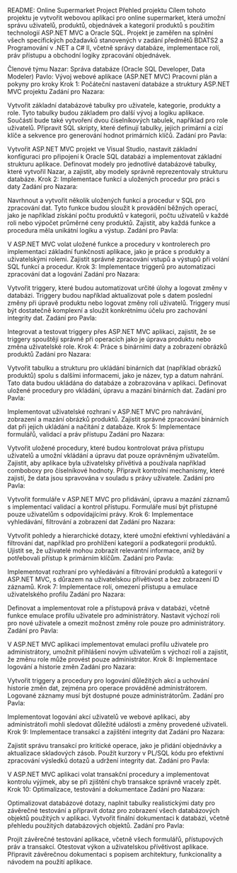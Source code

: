 README: Online Supermarket Project
Přehled projektu
Cílem tohoto projektu je vytvořit webovou aplikaci pro online supermarket, která umožní správu uživatelů, produktů, objednávek a kategorií produktů s použitím technologií ASP.NET MVC a Oracle SQL. Projekt je zaměřen na splnění všech specifických požadavků stanovených v zadání předmětů BDATS2 a Programování v .NET a C# II, včetně správy databáze, implementace rolí, práv přístupu a obchodní logiky zpracování objednávek.

Členové týmu
Nazar: Správa databáze (Oracle SQL Developer, Data Modeler)
Pavlo: Vývoj webové aplikace (ASP.NET MVC)
Pracovní plán a pokyny pro kroky
Krok 1: Počáteční nastavení databáze a struktury ASP.NET MVC projektu
Zadání pro Nazara:

Vytvořit základní databázové tabulky pro uživatele, kategorie, produkty a role. Tyto tabulky budou základem pro další vývoj a logiku aplikace. Součástí bude také vytvoření dvou číselníkových tabulek, například pro role uživatelů.
Připravit SQL skripty, které definují tabulky, jejich primární a cizí klíče a sekvence pro generování hodnot primárních klíčů.
Zadání pro Pavla:

Vytvořit ASP.NET MVC projekt ve Visual Studio, nastavit základní konfiguraci pro připojení k Oracle SQL databázi a implementovat základní strukturu aplikace.
Definovat modely pro jednotlivé databázové tabulky, které vytvořil Nazar, a zajistit, aby modely správně reprezentovaly strukturu databáze.
Krok 2: Implementace funkcí a uložených procedur pro práci s daty
Zadání pro Nazara:

Navrhnout a vytvořit několik uložených funkcí a procedur v SQL pro zpracování dat. Tyto funkce budou sloužit k provádění běžných operací, jako je například získání počtu produktů v kategorii, počtu uživatelů v každé roli nebo výpočet průměrné ceny produktů.
Zajistit, aby každá funkce a procedura měla unikátní logiku a výstup.
Zadání pro Pavla:

V ASP.NET MVC volat uložené funkce a procedury v kontrolerech pro implementaci základní funkčnosti aplikace, jako je práce s produkty a uživatelskými rolemi.
Zajistit správné zpracování vstupů a výstupů při volání SQL funkcí a procedur.
Krok 3: Implementace triggerů pro automatizaci zpracování dat a logování
Zadání pro Nazara:

Vytvořit triggery, které budou automatizovat určité úlohy a logovat změny v databázi. Triggery budou například aktualizovat pole s datem poslední změny při úpravě produktu nebo logovat změny rolí uživatelů.
Triggery musí být dostatečně komplexní a sloužit konkrétnímu účelu pro zachování integrity dat.
Zadání pro Pavla:

Integrovat a testovat triggery přes ASP.NET MVC aplikaci, zajistit, že se triggery spouštějí správně při operacích jako je úprava produktu nebo změna uživatelské role.
Krok 4: Práce s binárními daty a zobrazení obrázků produktů
Zadání pro Nazara:

Vytvořit tabulku a strukturu pro ukládání binárních dat (například obrázků produktů) spolu s dalšími informacemi, jako je název, typ a datum nahrání. Tato data budou ukládána do databáze a zobrazována v aplikaci.
Definovat uložené procedury pro vkládání, úpravu a mazání binárních dat.
Zadání pro Pavla:

Implementovat uživatelské rozhraní v ASP.NET MVC pro nahrávání, zobrazení a mazání obrázků produktů. Zajistit správné zpracování binárních dat při jejich ukládání a načítání z databáze.
Krok 5: Implementace formulářů, validací a práv přístupu
Zadání pro Nazara:

Vytvořit uložené procedury, které budou kontrolovat práva přístupu uživatelů a umožní vkládání a úpravu dat pouze oprávněným uživatelům. Zajistit, aby aplikace byla uživatelsky přívětivá a používala například comboboxy pro číselníkové hodnoty.
Připravit kontrolní mechanismy, které zajistí, že data jsou spravována v souladu s právy uživatele.
Zadání pro Pavla:

Vytvořit formuláře v ASP.NET MVC pro přidávání, úpravu a mazání záznamů s implementací validací a kontrol přístupu. Formuláře musí být přístupné pouze uživatelům s odpovídajícími právy.
Krok 6: Implementace vyhledávání, filtrování a zobrazení dat
Zadání pro Nazara:

Vytvořit pohledy a hierarchické dotazy, které umožní efektivní vyhledávání a filtrování dat, například pro prohlížení kategorií a podkategorií produktů.
Ujistit se, že uživatelé mohou zobrazit relevantní informace, aniž by potřebovali přístup k primárním klíčům.
Zadání pro Pavla:

Implementovat rozhraní pro vyhledávání a filtrování produktů a kategorií v ASP.NET MVC, s důrazem na uživatelskou přívětivost a bez zobrazení ID záznamů.
Krok 7: Implementace rolí, omezení přístupu a emulace uživatelského profilu
Zadání pro Nazara:

Definovat a implementovat role a přístupová práva v databázi, včetně funkce emulace profilu uživatele pro administrátory. Nastavit výchozí roli pro nové uživatele a omezit možnost změny role pouze pro administrátory.
Zadání pro Pavla:

V ASP.NET MVC aplikaci implementovat emulaci profilu uživatele pro administrátory, umožnit přihlášení novým uživatelům s výchozí rolí a zajistit, že změnu role může provést pouze administrátor.
Krok 8: Implementace logování a historie změn
Zadání pro Nazara:

Vytvořit triggery a procedury pro logování důležitých akcí a uchování historie změn dat, zejména pro operace prováděné administrátorem. Logované záznamy musí být dostupné pouze administrátorům.
Zadání pro Pavla:

Implementovat logování akcí uživatelů ve webové aplikaci, aby administrátoři mohli sledovat důležité události a změny provedené uživateli.
Krok 9: Implementace transakcí a zajištění integrity dat
Zadání pro Nazara:

Zajistit správu transakcí pro kritické operace, jako je přidání objednávky a aktualizace skladových zásob. Použít kurzory v PL/SQL kódu pro efektivní zpracování výsledků dotazů a udržení integrity dat.
Zadání pro Pavla:

V ASP.NET MVC aplikaci volat transakční procedury a implementovat kontrolu výjimek, aby se při zjištění chyb transakce správně vracely zpět.
Krok 10: Optimalizace, testování a dokumentace
Zadání pro Nazara:

Optimalizovat databázové dotazy, naplnit tabulky realistickými daty pro závěrečné testování a připravit dotaz pro zobrazení všech databázových objektů použitých v aplikaci.
Vytvořit finální dokumentaci k databázi, včetně přehledu použitých databázových objektů.
Zadání pro Pavla:

Projít závěrečné testování aplikace, včetně všech formulářů, přístupových práv a transakcí. Otestovat výkon a uživatelskou přívětivost aplikace.
Připravit závěrečnou dokumentaci s popisem architektury, funkcionality a návodem na použití aplikace.
